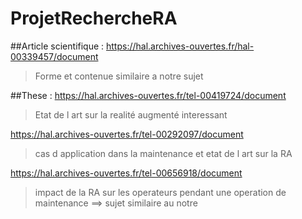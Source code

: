 # ProjetRechercheRA

##Article scientifique : 
https://hal.archives-ouvertes.fr/hal-00339457/document
>Forme et contenue similaire a notre sujet 

##These : 
https://hal.archives-ouvertes.fr/tel-00419724/document
>Etat de l art sur la realité augmenté interessant 

https://hal.archives-ouvertes.fr/tel-00292097/document
>cas d application dans la maintenance et etat de l art sur la RA 

https://hal.archives-ouvertes.fr/tel-00656918/document
> impact de la RA sur les operateurs pendant une operation de maintenance ==> sujet similaire au notre 
